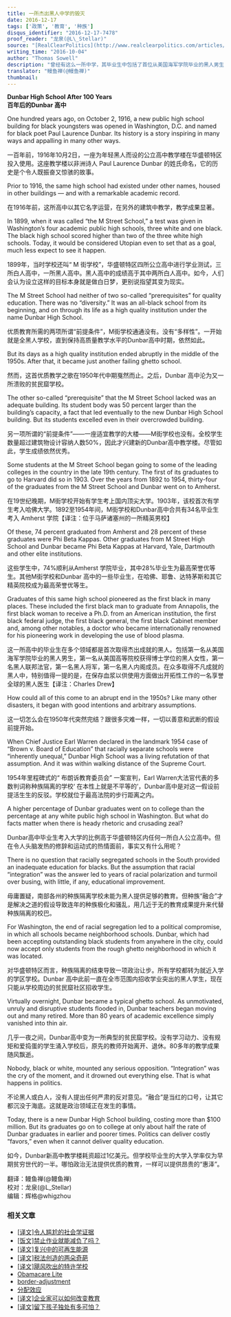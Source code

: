 ```yaml
---
title: 一所杰出黑人中学的毁灭
date: 2016-12-17
tags: ['政策', '教育', '种族']
disqus_identifier: "2016-12-17-7478"
proof_reader: "龙泉(@L\_Stellar)"
source: "[RealClearPolitics](http://www.realclearpolitics.com/articles/2016/10/04/dunbar_high_school_after_100_years_131956.html)"
writing_time: "2016-10-04"
author: "Thomas Sowell"
description: "曾经有这么一所中学，其毕业生中包括了首位从美国海军学院毕业的黑人男生，首位从美国大学获得博士学位的黑人女性，首位黑人联邦法官，首位黑人将军，首位黑人内阁成员，然而这个辉煌历程在1950年代中期戛然而止，此后，该校沦为又一所溃败的贫民窟学校。"
translator: "鳗鱼禅(@鳗鱼禅)"
thumbnail:
---
```


**Dunbar High School After 100 Years**  
**百年后的Dunbar 高中**

One hundred years ago, on October 2, 1916, a new public high school building for black youngsters was opened in Washington, D.C. and named for black poet Paul Laurence Dunbar. Its history is a story inspiring in many ways and appalling in many other ways.

一百年前，1916年10月2日，一座为年轻黑人而设的公立高中教学楼在华盛顿特区投入使用。这座教学楼以非洲诗人 Paul Laurence Dunbar 的姓氏命名，它的历史是个令人既振奋又惊骇的故事。

Prior to 1916, the same high school had existed under other names, housed in other buildings — and with a remarkable academic record.

在1916年前，这所高中以其它名字运营，在另外的建筑中教学，教学成果显著。

In 1899, when it was called “the M Street School,” a test was given in Washington’s four academic public high schools, three white and one black. The black high school scored higher than two of the three white high schools. Today, it would be considered Utopian even to set that as a goal, much less expect to see it happen.

1899年，当时学校还叫“ M 街学校”，华盛顿特区四所公立高中进行学业测试，三所白人高中，一所黑人高中。黑人高中的成绩高于其中两所白人高中。如今，人们会认为设立这样的目标本身就是做白日梦，更别说指望其变为现实。

The M Street School had neither of two so-called “prerequisites” for quality education. There was no “diversity.” It was an all-black school from its beginning, and on through its life as a high quality institution under the name Dunbar High School.

优质教育所需的两项所谓“前提条件”，M街学校通通没有。没有“多样性”。一开始就是全黑人学校，直到保持高质量教学水平的Dunbar高中时期，依然如此。

But its days as a high quality institution ended abruptly in the middle of the 1950s. After that, it became just another failing ghetto school.

然而，这首优质教学之歌在1950年代中期戛然而止。之后，Dunbar 高中沦为又一所溃败的贫民窟学校。

The other so-called “prerequisite” that the M Street School lacked was an adequate building. Its student body was 50 percent larger than the building’s capacity, a fact that led eventually to the new Dunbar High School building. But its students excelled even in their overcrowded building.

另一项所谓的“前提条件”——一座适宜教学的大楼——M街学校也没有。全校学生数量超过建筑物设计容纳人数50%，因此才兴建新的Dunbar高中教学楼。尽管如此，学生成绩依然优秀。

Some students at the M Street School began going to some of the leading colleges in the country in the late 19th century. The first of its graduates to go to Harvard did so in 1903. Over the years from 1892 to 1954, thirty-four of the graduates from the M Street School and Dunbar went on to Amherst.

在19世纪晚期，M街学校开始有学生考上国内顶尖大学。1903年，该校首次有学生考入哈佛大学。1892至1954年间，M街学校和Dunbar高中合共有34名毕业生考入 Amherst 学院【译注：位于马萨诸塞州的一所精英男校】

Of these, 74 percent graduated from Amherst and 28 percent of these graduates were Phi Beta Kappas. Other graduates from M Street High School and Dunbar became Phi Beta Kappas at Harvard, Yale, Dartmouth and other elite institutions.

这些学生中，74%顺利从Amherst 学院毕业，其中28%毕业生为最高荣誉优等生。其他M街学校和Dunbar 高中的一些毕业生，在哈佛、耶鲁、达特茅斯和其它精英院校成为最高荣誉优等生。

Graduates of this same high school pioneered as the first black in many places. These included the first black man to graduate from Annapolis, the first black woman to receive a Ph.D. from an American institution, the first black federal judge, the first black general, the first black Cabinet member and, among other notables, a doctor who became internationally renowned for his pioneering work in developing the use of blood plasma.

这一所高中的毕业生在多个领域都是首次取得杰出成就的黑人。包括第一名从美国海军学院毕业的黑人男生，第一名从美国高等院校获得博士学位的黑人女性，第一名黑人联邦法官，第一名黑人将军，第一名黑人内阁成员。在众多取得不凡成就的黑人中，特别值得一提的是，在保存血浆以供使用方面做出开拓性工作的一名享誉全球的黑人医生【译注：Charles Drew】

How could all of this come to an abrupt end in the 1950s? Like many other disasters, it began with good intentions and arbitrary assumptions.

这一切怎么会在1950年代突然完结？跟很多灾难一样，一切以善意和武断的假设前提开始。

When Chief Justice Earl Warren declared in the landmark 1954 case of “Brown v. Board of Education” that racially separate schools were “inherently unequal,” Dunbar High School was a living refutation of that assumption. And it was within walking distance of the Supreme Court.

1954年里程碑式的“ 布朗诉教育委员会” 一案宣判，Earl Warren大法官代表的多数判词称种族隔离的学校‘ 在本性上就是不平等的’，Dunbar高中是对这一假设前提活生生的反驳。学校就位于最高法院的步行距离之内。

A higher percentage of Dunbar graduates went on to college than the percentage at any white public high school in Washington. But what do facts matter when there is heady rhetoric and crusading zeal?

Dunbar高中毕业生考入大学的比例高于华盛顿特区内任何一所白人公立高中。但在令人头脑发热的修辞和运动式的热情面前，事实又有什么用呢？

There is no question that racially segregated schools in the South provided an inadequate education for blacks. But the assumption that racial “integration” was the answer led to years of racial polarization and turmoil over busing, with little, if any, educational improvement.

毋庸置疑，南部各州的种族隔离学校未能为黑人提供足够的教育。但种族“融合”才是解决之道的假设导致连年的种族极化和骚乱，用几近于无的教育成果提升来代替种族隔离的校巴。

For Washington, the end of racial segregation led to a political compromise, in which all schools became neighborhood schools. Dunbar, which had been accepting outstanding black students from anywhere in the city, could now accept only students from the rough ghetto neighborhood in which it was located.

对华盛顿特区而言，种族隔离的结束导致一项政治让步。所有学校都转为就近入学的学区学校。Dunbar 高中此前一直在全市范围内招收学业突出的黑人学生，现在只能从学校周边的贫民窟社区招收学生。

Virtually overnight, Dunbar became a typical ghetto school. As unmotivated, unruly and disruptive students flooded in, Dunbar teachers began moving out and many retired. More than 80 years of academic excellence simply vanished into thin air.

几乎一夜之间，Dunbar高中变为一所典型的贫民窟学校。没有学习动力、没有规矩和爱捣蛋的学生涌入学校后，原先的教师开始离开、退休。80多年的教学成果随风飘逝。

Nobody, black or white, mounted any serious opposition. “Integration” was the cry of the moment, and it drowned out everything else. That is what happens in politics.

不论黑人或白人，没有人提出任何严肃的反对意见。“融合”是当红的口号，让其它都沉没于海底。这就是政治领域正在发生的事情。

Today, there is a new Dunbar High School building, costing more than $100 million. But its graduates go on to college at only about half the rate of Dunbar graduates in earlier and poorer times. Politics can deliver costly “favors,” even when it cannot deliver quality education.

如今，Dunbar新高中教学楼耗资超过1亿美元。但学校毕业生的大学入学率仅为早期贫穷世代的一半。哪怕政治无法提供优质的教育，一样可以提供昂贵的“惠泽”。


翻译：鳗鱼禅(@鳗鱼禅)  
校对：龙泉(@L\_Stellar)  
编辑：辉格@whigzhou


### 相关文章

* [[译文]令人尴尬的社会学证据](https://headsalon.org/archives/7481.html "[译文]令人尴尬的社会学证据")
* [[饭文]禁止作业就能减负了吗？](https://headsalon.org/archives/4719.html "[饭文]禁止作业就能减负了吗？")
* [[译文]复兴中的可再生能源](https://headsalon.org/archives/7560.html "[译文]复兴中的可再生能源")
* [[译文]税法创造的两朵奇葩](https://headsalon.org/archives/7556.html "[译文]税法创造的两朵奇葩")
* [[译文]飓风吹出的特许学校](https://headsalon.org/archives/7547.html "[译文]飓风吹出的特许学校")
* [Obamacare Lite](https://headsalon.org/archives/7664.html "Obamacare Lite")
* [border-adjustment](https://headsalon.org/archives/7673.html "border-adjustment")
* [分配效应](https://headsalon.org/archives/7675.html "分配效应")
* [[译文]企业家可以如何改变教育](https://headsalon.org/archives/7525.html "[译文]企业家可以如何改变教育")
* [[译文]留下孩子独处有多可怕？](https://headsalon.org/archives/7513.html "[译文]留下孩子独处有多可怕？")
